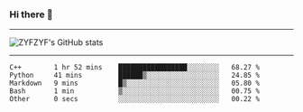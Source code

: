 ### Hi there 👋

-------

<!--

- 🔭 I’m currently working on ...
- 🌱 I’m currently learning Rust
- 👯 I’m looking to collaborate on ...
- 🤔 I’m looking for help with ...
- 💬 Ask me about ...
- 📫 How to reach me: ...
- 😄 Pronouns: ...
- ⚡ Fun fact: ...

-------
-->

![ZYFZYF's GitHub stats](https://github-readme-stats.vercel.app/api?username=ZYFZYF)


-------

<!--START_SECTION:waka-->

```text
C++        1 hr 52 mins    █████████████████░░░░░░░░   68.27 %
Python     41 mins         ██████▒░░░░░░░░░░░░░░░░░░   24.85 %
Markdown   9 mins          █▒░░░░░░░░░░░░░░░░░░░░░░░   05.80 %
Bash       1 min           ▒░░░░░░░░░░░░░░░░░░░░░░░░   00.75 %
Other      0 secs          ░░░░░░░░░░░░░░░░░░░░░░░░░   00.22 %
```

<!--END_SECTION:waka-->


